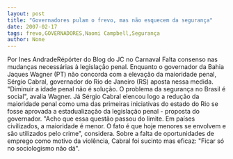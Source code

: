 ```yaml
---
layout: post
title: "Governadores pulam o frevo, mas não esquecem da segurança"
date: 2007-02-17
tags: frevo,GOVERNADORES,Naomi Campbell,Segurança
author: None
---
```


Por Ines AndradeRépórter do Blog do JC no Carnaval
Falta consenso nas mudanças necessárias à legislação penal. Enquanto o governador da Bahia Jaques Wagner (PT) não concorda com a elevação da maioridade penal, Sérgio Cabral, governador do Rio de Janeiro (RS) aposta nessa medida. 
\"Diminuir a idade penal não é solução. O problema da segurança no Brasil é social\", avalia Wagner. Já Sérgio Cabral elencou logo a redução da maioridade penal como uma das primeiras iniciativas do estado do Rio se fosse aprovada a estadualização da legislação penal - proposta do governador. \"Acho que essa questão passou do limite. Em países civilizados, a maioridade é menor. O fato é que hoje menores se envolvem e são utilizados pelo crime\", considera. Sobre a falta de oportunidades de emprego como motivo da violência, Cabral foi sucinto mas eficaz: \"Ficar só no sociologismo não dá\". 